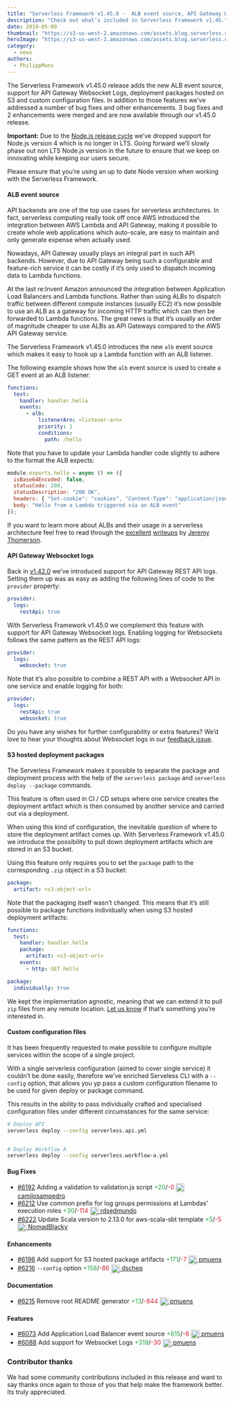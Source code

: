 ```yaml
---
title: "Serverless Framework v1.45.0 -  ALB event source, API Gateway Websocket logs, S3 hosted deployment packages, Custom configuration file names & More"
description: "Check out what’s included in Serverless Framework v1.45."
date: 2019-05-09
thumbnail: "https://s3-us-west-2.amazonaws.com/assets.blog.serverless.com/framework-updates/framework-v145-thumb.png"
heroImage: "https://s3-us-west-2.amazonaws.com/assets.blog.serverless.com/framework-updates/framework-v145-header.png"
category:
  - news
authors:
  - PhilippMuns
---
```


The Serverless Framework v1.45.0 release adds the new ALB event source, support for API Gateway Websocket Logs, deployment packages hosted on S3 and custom configuration files. In addition to those features we’ve addressed a number of bug fixes and other enhancements. 3 bug fixes and 2 enhancements were merged and are now available through our v1.45.0 release.

**Important:** Due to the [Node.js release cycle](https://github.com/nodejs/Release/blob/master/README.md) we’ve dropped support for Node.js version 4 which is no longer in LTS. Going forward we’ll slowly phase out non LTS Node.js version in the future to ensure that we keep on innovating while keeping our users secure.

Please ensure that you’re using an up to date Node version when working with the Serverless Framework.

#### ALB event source

API backends are one of the top use cases for serverless architectures. In fact, serverless computing really took off once AWS introduced the integration between AWS Lambda and API Gateway, making it possible to create whole web applications which auto-scale, are easy to maintain and only generate expense when actually used.

Nowadays, API Gateway usually plays an integral part in such API backends. However, due to API Gateway being such a configurable and feature-rich service it can be costly if it’s only used to dispatch incoming data to Lambda functions.

At the last re:Invent Amazon announced the integration between Application Load Balancers and Lambda functions. Rather than using ALBs to dispatch traffic between different compute instances (usually EC2) it’s now possible to use an ALB as a gateway for incoming HTTP traffic which can then be forwarded to Lambda functions. The great news is that it’s usually an order of magnitude cheaper to use ALBs as API Gateways compared to the AWS API Gateway service.

The Serverless Framework v1.45.0 introduces the new `alb` event source which makes it easy to hook up a Lambda function with an ALB listener.

The following example shows how the `alb` event source is used to create a GET event at an ALB listener:

```yaml
functions:
  test:
    handler: handler.hello
    events:
      - alb:
          listenerArn: <listener-arn>
          priority: 1
          conditions:
            path: /hello
```

Note that you have to update your Lambda handler code slightly to adhere to the format the ALB expects:

```javascript
module.exports.hello = async () => ({
  isBase64Encoded: false,
  statusCode: 200,
  statusDescription: "200 OK",
  headers: { "Set-cookie": "cookies", "Content-Type": "application/json" },
  body: "Hello from a Lambda triggered via an ALB event"
});
```

If you want to learn more about ALBs and their usage in a serverless architecture feel free to read through the [excellent](https://serverless-training.com/articles/save-money-by-replacing-api-gateway-with-application-load-balancer/) [writeups](https://serverless-training.com/articles/how-to-set-up-application-load-balancer-with-lambda/) by [Jeremy Thomerson](https://twitter.com/jthomerson).

#### API Gateway Websocket logs

Back in [v1.42.0](https://serverless.com/blog/framework-release-v142/) we’ve introduced support for API Gateway REST API logs. Setting them up was as easy as adding the following lines of code to the `provider` property:

```yaml
provider:
  logs:
    restApi: true
```

With Serverless Framework v1.45.0 we complement this feature with support for API Gateway Websocket logs. Enabling logging for Websockets follows the same pattern as the REST API logs:

```yaml
provider:
  logs:
    websocket: true
```

Note that it’s also possible to combine a REST API with a Websocket API in one service and enable logging for both:

```yaml
provider:
  logs:
    restApi: true
    websocket: true
```

Do you have any wishes for further configurability or extra features? We’d love to hear your thoughts about Websocket logs in our [feedback issue](https://github.com/serverless/serverless/issues/6218).

#### S3 hosted deployment packages

The Serverless Framework makes it possible to separate the package and deployment process with the help of the `serverless package` and `serverless deploy --package` commands.

This feature is often used in CI / CD setups where one service creates the deployment artifact which is then consumed by another service and carried out via a deployment.

When using this kind of configuration, the inevitable question of where to store the deployment artifact comes up. With Serverless Framework v1.45.0 we introduce the possibility to pull down deployment artifacts which are stored in an S3 bucket.

Using this feature only requires you to set the `package` path to the corresponding `.zip` object in a S3 bucket:

```yaml
package:
  artifact: <s3-object-url>
```
Note that the packaging itself wasn’t changed. This means that it’s still possible to package functions individually when using S3 hosted deployment artifacts:

```yaml
functions:
  test:
    handler: handler.hello
    package:
      artifact: <s3-object-url>
    events:
      - http: GET hello

package:
  individually: true
```

We kept the implementation agnostic, meaning that we can extend it to pull `zip` files from any remote location. [Let us know](https://github.com/serverless/serverless/issues/new?template=feature_request.md) if that’s something you’re interested in.

#### Custom configuration files

It has been frequently requested to make possible to configure multiple services within the scope of a single project.

With a single serverless configuration (aimed to cover single service) it couldn’t be done easily, therefore we’ve enriched Serveless CLI with a `--config` option, that allows you yp pass a custom configuration filename to be used for given deploy or package command.

This results in the ability to pass individually crafted and specialised configuration files under different circumstances for the same service:

```bash
# Deploy API
serverless deploy --config serverless.api.yml


# Deploy Workflow A
serverless deploy --config serverless.workflow-a.yml
```

#### Bug Fixes
- [#6192](https://github.com/serverless/serverless/pull/6192) Adding a validation to validation.js script<a href="https://github.com/serverless/serverless/pull/6192/files?utf8=✓&diff=split" style="text-decoration:none;"> <span style="color:#28a647">+20</span>/<span style="color:#cb2431">-0</span></a> <a href="https://github.com/camilosampedro"> <img src='https://avatars1.githubusercontent.com/u/8657866?v=4' style="vertical-align: middle" alt='' height="20px"> camilosampedro</a>
- [#6212](https://github.com/serverless/serverless/pull/6212) Use common prefix for log groups permissions at Lambdas' execution roles<a href="https://github.com/serverless/serverless/pull/6212/files?utf8=✓&diff=split" style="text-decoration:none;"> <span style="color:#28a647">+30</span>/<span style="color:#cb2431">-114</span></a> <a href="https://github.com/rdsedmundo"> <img src='https://avatars2.githubusercontent.com/u/5482378?v=4' style="vertical-align: middle" alt='' height="20px"> rdsedmundo</a>
- [#6222](https://github.com/serverless/serverless/pull/6222)  Update Scala version to 2.13.0 for aws-scala-sbt template<a href="https://github.com/serverless/serverless/pull/6222/files?utf8=✓&diff=split" style="text-decoration:none;"> <span style="color:#28a647">+5</span>/<span style="color:#cb2431">-5</span></a> <a href="https://github.com/NomadBlacky"> <img src='https://avatars2.githubusercontent.com/u/3215961?v=4' style="vertical-align: middle" alt='' height="20px"> NomadBlacky</a>
#### Enhancements
- [#6196](https://github.com/serverless/serverless/pull/6196) Add support for S3 hosted package artifacts<a href="https://github.com/serverless/serverless/pull/6196/files?utf8=✓&diff=split" style="text-decoration:none;"> <span style="color:#28a647">+171</span>/<span style="color:#cb2431">-7</span></a> <a href="https://github.com/pmuens"> <img src='https://avatars3.githubusercontent.com/u/1606004?v=4' style="vertical-align: middle" alt='' height="20px"> pmuens</a>
- [#6216](https://github.com/serverless/serverless/pull/6216)  `--config` option<a href="https://github.com/serverless/serverless/pull/6216/files?utf8=✓&diff=split" style="text-decoration:none;"> <span style="color:#28a647">+158</span>/<span style="color:#cb2431">-86</span></a> <a href="https://github.com/dschep"> <img src='https://avatars0.githubusercontent.com/u/667763?v=4' style="vertical-align: middle" alt='' height="20px"> dschep</a>
#### Documentation
- [#6215](https://github.com/serverless/serverless/pull/6215) Remove root README generator<a href="https://github.com/serverless/serverless/pull/6215/files?utf8=✓&diff=split" style="text-decoration:none;"> <span style="color:#28a647">+13</span>/<span style="color:#cb2431">-844</span></a> <a href="https://github.com/pmuens"> <img src='https://avatars3.githubusercontent.com/u/1606004?v=4' style="vertical-align: middle" alt='' height="20px"> pmuens</a>
#### Features
- [#6073](https://github.com/serverless/serverless/pull/6073) Add Application Load Balancer event source<a href="https://github.com/serverless/serverless/pull/6073/files?utf8=✓&diff=split" style="text-decoration:none;"> <span style="color:#28a647">+815</span>/<span style="color:#cb2431">-6</span></a> <a href="https://github.com/pmuens"> <img src='https://avatars3.githubusercontent.com/u/1606004?v=4' style="vertical-align: middle" alt='' height="20px"> pmuens</a>
- [#6088](https://github.com/serverless/serverless/pull/6088) Add support for Websocket Logs<a href="https://github.com/serverless/serverless/pull/6088/files?utf8=✓&diff=split" style="text-decoration:none;"> <span style="color:#28a647">+319</span>/<span style="color:#cb2431">-30</span></a> <a href="https://github.com/pmuens"> <img src='https://avatars3.githubusercontent.com/u/1606004?v=4' style="vertical-align: middle" alt='' height="20px"> pmuens</a>

### Contributor thanks

We had some community contributions included in this release and want to say thanks once again to those of you that help make the framework better. Its truly appreciated.